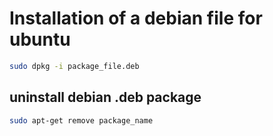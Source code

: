 <h1>Installation of a debian file for ubuntu</h1>

```sh
sudo dpkg -i package_file.deb
```
## uninstall debian .deb package

```sh
sudo apt-get remove package_name
```